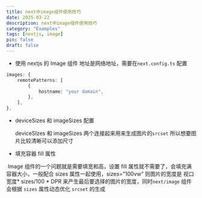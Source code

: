 ```yaml
---
title: next中image组件使用技巧
date: 2025-03-22
description: next中image组件使用技巧
category: "Examples"
tags: [nextjs, image]
pin: false
draft: false
---
```


-   使用 nextjs 的 Image 组件 地址是网络地址，需要在`next.config.ts` 配置

```ts
images: {
    remotePatterns: [
        {
            hostname: "your domain",
        },
    ],
},
```

-   deviceSizes 和 imageSizes 配置

    deviceSIzes 和 imageSizes 两个连接起来用来生成图片的`srcset` 所以想要图片比较清晰可以添加尺寸

-   填充容器 fill 属性

​ Image 组件的一个问题就是需要填宽和高，设置 fill 属性就不需要了，会填充满容器大小，一般配合 sizes 属性一起使用，sizes=”100vw“ 则图片的宽度是 视口宽度* sizes/100 * DPR 来产生最后要选择的图片的宽度，同时`next/image` 组件会根据 `sizes` 属性动态优化 `srcset` 的生成

